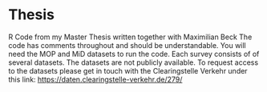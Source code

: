 # Thesis
R Code from my Master Thesis written together with Maximilian Beck 
The code has comments throughout and should be understandable. You will need the MOP and MiD datasets to run the code.
Each survey consists of of several datasets.
The datasets are not publicly available. 
To request access to the datasets please get in touch with the Clearingstelle Verkehr under this link: https://daten.clearingstelle-verkehr.de/279/
